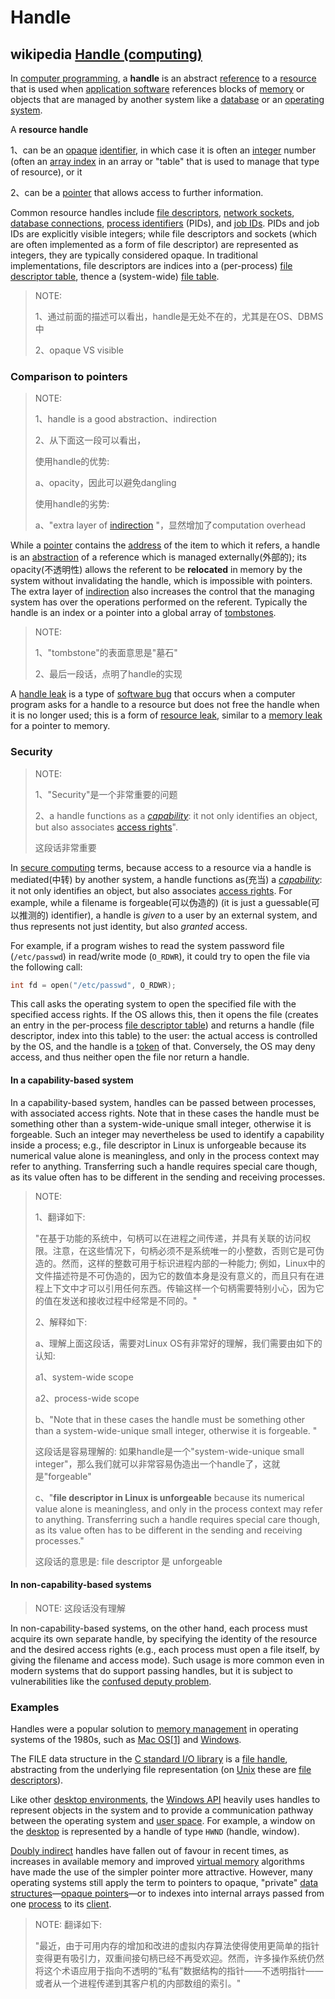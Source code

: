 # Handle 



## wikipedia [Handle (computing)](https://en.wikipedia.org/wiki/Handle_(computing))

In [computer programming](https://en.wikipedia.org/wiki/Computer_programming), a **handle** is an abstract [reference](https://en.wikipedia.org/wiki/Reference_(computer_science)) to a [resource](https://en.wikipedia.org/wiki/System_resource) that is used when [application software](https://en.wikipedia.org/wiki/Application_software) references blocks of [memory](https://en.wikipedia.org/wiki/Memory_(computing)) or objects that are managed by another system like a [database](https://en.wikipedia.org/wiki/Database) or an [operating system](https://en.wikipedia.org/wiki/Operating_system).

A **resource handle** 

1、can be an [opaque](https://en.wikipedia.org/wiki/Opaque_data_type) [identifier](https://en.wikipedia.org/wiki/Identifier), in which case it is often an [integer](https://en.wikipedia.org/wiki/Integer) number (often an [array index](https://en.wikipedia.org/wiki/Array_index) in an array or "table" that is used to manage that type of resource), or it 

2、can be a [pointer](https://en.wikipedia.org/wiki/Pointer_(computer_programming)) that allows access to further information. 

Common resource handles include [file descriptors](https://en.wikipedia.org/wiki/File_descriptor), [network sockets](https://en.wikipedia.org/wiki/Network_socket), [database connections](https://en.wikipedia.org/wiki/Database_connection), [process identifiers](https://en.wikipedia.org/wiki/Process_identifier) (PIDs), and [job IDs](https://en.wikipedia.org/wiki/Job_ID). PIDs and job IDs are explicitly visible integers; while file descriptors and sockets (which are often implemented as a form of file descriptor) are represented as integers, they are typically considered opaque. In traditional implementations, file descriptors are indices into a (per-process) [file descriptor table](https://en.wikipedia.org/wiki/File_descriptor_table), thence a (system-wide) [file table](https://en.wikipedia.org/wiki/File_table).

> NOTE: 
>
> 1、通过前面的描述可以看出，handle是无处不在的，尤其是在OS、DBMS中
>
> 2、opaque VS visible

### Comparison to pointers

> NOTE: 
>
> 1、handle is a good abstraction、indirection
>
> 2、从下面这一段可以看出，
>
> 使用handle的优势:
>
> a、opacity，因此可以避免dangling
>
> 使用handle的劣势:
>
> a、"extra layer of [indirection](https://en.wikipedia.org/wiki/Indirection) "，显然增加了computation overhead

While a [pointer](https://en.wikipedia.org/wiki/Pointer_(computer_programming)) contains the [address](https://en.wikipedia.org/wiki/Memory_address) of the item to which it refers, a handle is an [abstraction](https://en.wikipedia.org/wiki/Abstraction_(computer_science)) of a reference which is managed externally(外部的); its opacity(不透明性) allows the referent to be **relocated** in memory by the system without invalidating the handle, which is impossible with pointers. The extra layer of [indirection](https://en.wikipedia.org/wiki/Indirection) also increases the control that the managing system has over the operations performed on the referent. Typically the handle is an index or a pointer into a global array of [tombstones](https://en.wikipedia.org/wiki/Tombstone_(programming)).

> NOTE: 
>
> 1、"tombstone"的表面意思是"墓石"
>
> 2、最后一段话，点明了handle的实现

A [handle leak](https://en.wikipedia.org/wiki/Handle_leak) is a type of [software bug](https://en.wikipedia.org/wiki/Software_bug) that occurs when a computer program asks for a handle to a resource but does not free the handle when it is no longer used; this is a form of [resource leak](https://en.wikipedia.org/wiki/Resource_leak), similar to a [memory leak](https://en.wikipedia.org/wiki/Memory_leak) for a pointer to memory.

### Security

> NOTE: 
>
> 1、"Security"是一个非常重要的问题
>
> 2、a handle functions as a *[capability](https://en.wikipedia.org/wiki/Capability-based_security)*: it not only identifies an object, but also associates [access rights](https://en.wikipedia.org/wiki/Access_control)".
>
> 这段话非常重要

In [secure computing](https://en.wikipedia.org/wiki/Computer_security) terms, because access to a resource via a handle is mediated(中转) by another system, a handle functions as(充当) a *[capability](https://en.wikipedia.org/wiki/Capability-based_security)*: it not only identifies an object, but also associates [access rights](https://en.wikipedia.org/wiki/Access_control). For example, while a filename is forgeable(可以伪造的) (it is just a guessable(可以推测的) identifier), a handle is *given* to a user by an external system, and thus represents not just identity, but also *granted* access.

For example, if a program wishes to read the system password file (`/etc/passwd`) in read/write mode (`O_RDWR`), it could try to open the file via the following call:

```c++
int fd = open("/etc/passwd", O_RDWR);
```

This call asks the operating system to open the specified file with the specified access rights. If the OS allows this, then it opens the file (creates an entry in the per-process [file descriptor table](https://en.wikipedia.org/wiki/File_descriptor_table)) and returns a handle (file descriptor, index into this table) to the user: the actual access is controlled by the OS, and the handle is a [token](https://en.wikipedia.org/wiki/Access_token) of that. Conversely, the OS may deny access, and thus neither open the file nor return a handle.

#### In a capability-based system

In a capability-based system, handles can be passed between processes, with associated access rights. Note that in these cases the handle must be something other than a system-wide-unique small integer, otherwise it is forgeable. Such an integer may nevertheless be used to identify a capability inside a process; e.g., file descriptor in Linux is unforgeable because its numerical value alone is meaningless, and only in the process context may refer to anything. Transferring such a handle requires special care though, as its value often has to be different in the sending and receiving processes.

> NOTE: 
>
> 1、翻译如下:
>
> "在基于功能的系统中，句柄可以在进程之间传递，并具有关联的访问权限。注意，在这些情况下，句柄必须不是系统唯一的小整数，否则它是可伪造的。然而，这样的整数可用于标识进程内部的一种能力; 例如，Linux中的文件描述符是不可伪造的，因为它的数值本身是没有意义的，而且只有在进程上下文中才可以引用任何东西。传输这样一个句柄需要特别小心，因为它的值在发送和接收过程中经常是不同的。"
>
> 2、解释如下:
>
> a、理解上面这段话，需要对Linux OS有非常好的理解，我们需要由如下的认知:
>
> a1、system-wide scope
>
> a2、process-wide scope
>
> b、"Note that in these cases the handle must be something other than a system-wide-unique small integer, otherwise it is forgeable. "
>
> 这段话是容易理解的: 如果handle是一个"system-wide-unique small integer"，那么我们就可以非常容易伪造出一个handle了，这就是"forgeable"
>
> c、"**file descriptor in Linux is unforgeable** because its numerical value alone is meaningless, and only in the process context may refer to anything. Transferring such a handle requires special care though, as its value often has to be different in the sending and receiving processes."
>
> 这段话的意思是: file descriptor 是 unforgeable 

#### In non-capability-based systems

> NOTE: 这段话没有理解

In non-capability-based systems, on the other hand, each process must acquire its own separate handle, by specifying the identity of the resource and the desired access rights (e.g., each process must open a file itself, by giving the filename and access mode). Such usage is more common even in modern systems that do support passing handles, but it is subject to vulnerabilities like the [confused deputy problem](https://en.wikipedia.org/wiki/Confused_deputy_problem).

### Examples

Handles were a popular solution to [memory management](https://en.wikipedia.org/wiki/Memory_management) in operating systems of the 1980s, such as [Mac OS](https://en.wikipedia.org/wiki/Mac_OS)[[1\]](https://en.wikipedia.org/wiki/Handle_(computing)#cite_note-1) and [Windows](https://en.wikipedia.org/wiki/Microsoft_Windows). 

The FILE data structure in the [C standard I/O library](https://en.wikipedia.org/wiki/Stdio) is a [file handle](https://en.wikipedia.org/wiki/File_handle), abstracting from the underlying file representation (on [Unix](https://en.wikipedia.org/wiki/Unix) these are [file descriptors](https://en.wikipedia.org/wiki/File_descriptor)). 

Like other [desktop environments](https://en.wikipedia.org/wiki/Desktop_environment), the [Windows API](https://en.wikipedia.org/wiki/Windows_API) heavily uses handles to represent objects in the system and to provide a communication pathway between the operating system and [user space](https://en.wikipedia.org/wiki/User_space). For example, a window on the [desktop](https://en.wikipedia.org/wiki/Desktop_metaphor) is represented by a handle of type `HWND` (handle, window).

[Doubly indirect](https://en.wikipedia.org/wiki/Pointer_(computer_programming)#Multiple_indirection) handles have fallen out of favour in recent times, as increases in available memory and improved [virtual memory](https://en.wikipedia.org/wiki/Virtual_memory) algorithms have made the use of the simpler pointer more attractive. However, many operating systems still apply the term to pointers to opaque, "private" [data structures](https://en.wikipedia.org/wiki/Data_structure)—[opaque pointers](https://en.wikipedia.org/wiki/Opaque_pointer)—or to indexes into internal arrays passed from one [process](https://en.wikipedia.org/wiki/Process_(computing)) to its [client](https://en.wikipedia.org/wiki/Client_(computing)).

> NOTE: 翻译如下:
>
> "最近，由于可用内存的增加和改进的虚拟内存算法使得使用更简单的指针变得更有吸引力，双重间接句柄已经不再受欢迎。然而，许多操作系统仍然将这个术语应用于指向不透明的“私有”数据结构的指针——不透明指针——或者从一个进程传递到其客户机的内部数组的索引。"